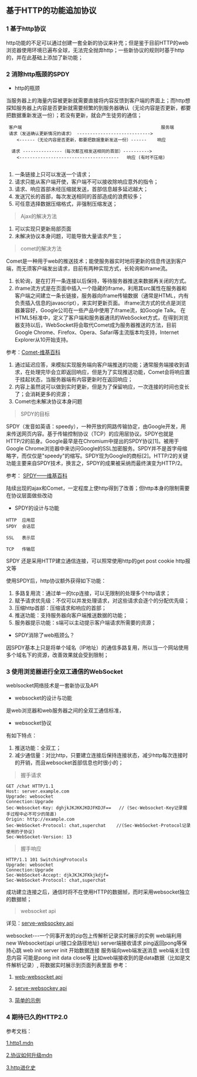 ## 基于HTTP的功能追加协议

### 1 基于http协议

http功能的不足可以通过创建一套全新的协议来补充；但是鉴于目前HTTP的web浏览器使用环境已遍布全球，无法完全抛弃http；一些新协议的规则时基于http的，并在此基础上添加了新功能；

### 2 消除http瓶颈的SPDY

* http的瓶颈

当服务器上的海量内容被更新就需要直接将内容反馈到客户端的界面上；而http想探知服务器上内容是否更新就需要频繁的到服务器确认（无论内容是否更新，都要把数据重新发送一份）；若没有更新，就会产生徒劳的通信；

```
 客户端                                                     服务端
 请求（发送确认更新情况的请求） ---------------------------->                    
    <------（无论内容是否更新，都要把数据重新发送一份）------    响应
    
  请求 ---------------（每次都互相发送相同的首部）---------->                    
    <--------------------------------------   响应 (有时不压缩) 
     
```

1. 一条链接上只可以发送一个请求；
2. 请求只能从客户端开使，客户端不可以接收除响应意外的指令；
3. 请求、响应首部未经压缩就发送，首部信息越多延迟越大；
4. 发送冗长的首部，每次发送相同的首部造成的浪费较多；
5. 可任意选择数据压缩格式，非强制压缩发送；

> Ajax的解决方法

1. 可以实现只更新局部页面
2. 未解决协议本身问题，可能导致大量请求产生；

> comet的解决方法

Comet是一种用于web的推送技术；能使服务器实时地将更新的信息传送到客户端，而无须客户端发出请求，目前有两种实现方式，长轮询和iframe流。
1. 长轮询，是在打开一条连接以后保持，等待服务器推送来数据再关闭的方式。
2. iframe流方式是在页面中插入一个隐藏的iframe，利用其src属性在服务器和客户端之间建立一条长链接，服务器向iframe传输数据（通常是HTML，内有负责插入信息的javascript），来实时更新页面。 iframe流方式的优点是浏览器兼容好，Google公司在一些产品中使用了iframe流，如Google Talk。
在HTML5标准中，定义了客户端和服务器通讯的WebSocket方式，在得到浏览器支持以后，WebSocket将会取代Comet成为服务器推送的方法，目前Google Chrome、Firefox、Opera、Safari等主流版本均支持，Internet Explorer从10开始支持。

参考：[Comet-维基百科](https://zh.m.wikipedia.org/zh-hans/Comet_(web%E6%8A%80%E6%9C%AF))

1. 通过延迟应答，来模拟实现服务端向客户端推送的功能；通常服务端接收到请求，在处理完毕会立即返回响应，但是为了实现推送功能，Comet会将响应置于挂起状态，当服务器端有内容更新时在返回响应；
2. 内容上虽然说可以做到实时更新，但是为了保留响应，一次连接的时间也变长了；会消耗更多的资源；
3. Comet也未解决协议本身问题
 
> SPDY的目标

SPDY（发音如英语：speedy），一种开放的网路传输协定，由Google开发，用来传送网页内容。基于传输控制协议（TCP）的应用层协议。SPDY也就是HTTP/2的前身。Google最早是在Chromium中提出的SPDY协议[1]。被用于Google Chrome浏览器中来访问Google的SSL加密服务。SPDY并不是首字母缩略字，而仅仅是"speedy"的缩写。SPDY现为Google的商标[2]。HTTP/2的关键功能主要来自SPDY技术，换言之，SPDY的成果被采纳而最终演变为HTTP/2。

参考： [SPDY——维基百科](https://zh.m.wikipedia.org/zh-hans/SPDY)

陆续出现的ajax和Comet，一定程度上使http得到了改善；但http本身的限制需要在协议层面做些改动
 
* SPDY的设计与功能

```
HTTP  应用层
SPDY  会话层

SSL   表示层

TCP   传输层
```
SPDY 还是采用HTTP建立通信连接，可以照常使用http的get post cookie http报文等

使用SPDY后，http协议额外获得如下功能：

1. 多路复用流：通过单一的tcp连接，可以无限制的处理多个http请求；
2. 赋予请求优先级：不仅可以并发处理请求，对这些请求会逐个的分配优先级；
3. 压缩http首部：压缩请求和响应的首部；
4. 推送功能：支持服务器向客户端推送数据的功能；
5. 服务器提示功能：s端可以主动提示客户端请求所需要的资源；

* SPDY消除了web瓶颈么？

因SPDY基本上只是将单个域名（IP地址）的通信多路复用，所以当一个网站使用多个域名下的资源，改善效果就会受到限制；

### 3 使用浏览器进行全双工通信的WebSocket

weblsocket网络技术是一套新协议及API

* websocket的设计与功能

是web浏览器和web服务器之间的全双工通信标准，

* websocket协议

有如下特点：
1. 推送功能：全双工；
2. 减少通信量：对比http，只要建立连接后保持连接状态，减少http每次连接时的开销，而且websocket首部信息也时很小的；

> 握手请求

```
GET /chat HTTP/1.1
Host: server.example.com
Upgrade: websocket
Connection:Upgrade
Sec-Websocket-Key: dghjkJKJKKJKDJFKDJF==   // (Sec-Websocket-Key记录握手过程中必不可少的简直)
Origin: http://example.com 
Sec-WebSocket-Protocol: chat,superchat    //(Sec-WebSocket-Protocol记录使用的子协议)
Sec-WebSocket-Version: 13
```

> 握手响应

```
HTTP/1.1 101 SwitchingProtocols
Upgrade: websocket
Connection:Upgrade
Sec-WebSocket-Accept: djkJKJKJFKkjkdjf= 
Sec-WebSocket-Protocol: chat,superchat 
```
成功建立连接之后，通信时将不在使用HTTP的数据帧，而时采用websocket独立的数据帧；

> websocket api

详见：[serve-websockey api](https://www.npmjs.com/package/koa-websocket)

websocket---一个同事开发的zip包上传解析记录实时展示的实例
web端利用new Websocket(api url接口全路径地址) 
server端接收请求 ping返回pong等保持心跳
web init
server init
开始数据连接
服务端向web端发送消息
web端关注信息内容 可能是pong  init  data  close等
比如web端接收到的是data数据（比如是文件解析记录）, 将数据实时展示到页面列表里面
参考：

1. [web-websocket api](https://developer.mozilla.org/zh-CN/docs/Web/API/WebSocket)

2. [serve-websockey api](https://www.npmjs.com/package/koa-websocket)

3. [简单的示例](https://juejin.cn/post/6844904005919834119)


### 4 期待已久的HTTP2.0

参考文档：

[1.http1.mdn](https://developer.mozilla.org/zh-CN/docs/Web/HTTP/Connection_management_in_HTTP_1.x)

[2.协议如何升级mdn](https://developer.mozilla.org/zh-CN/docs/Web/HTTP/Protocol_upgrade_mechanism)

[3.http进化史](https://developer.mozilla.org/zh-CN/docs/Web/HTTP/Basics_of_HTTP/Evolution_of_HTTP)
